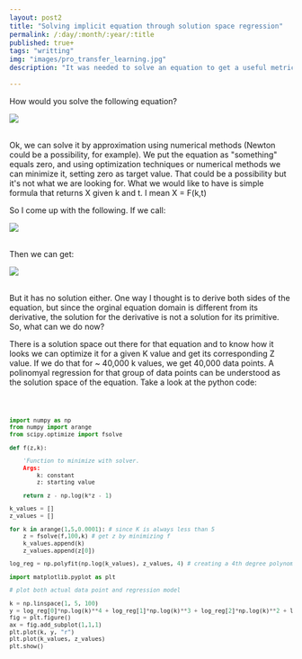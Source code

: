 ```yaml
---
layout: post2
title: "Solving implicit equation through solution space regression"
permalink: /:day/:month/:year/:title
published: true+
tags: "writting"
img: "images/pro_transfer_learning.jpg"
description: "It was needed to solve an equation to get a useful metric, but it was also necessary that the solution be expressed in a very simple way. It turns out that to solve it, you need to use the LambertW function. Since we needed a simple formula as a solution, we came up with an indirect way to solve it."

---
```

<style>
    .center {
  display: block;
  margin-left: auto;
  margin-right: auto;
}

</style>

How would you solve the following equation? <br>

<img src="../../../images/equation_1.png" class="center"> <br> 

Ok, we can solve it by approximation using numerical methods (Newton could be a possibility, for example). We put the equation as "something" equals zero, and using optimization techniques or numerical methods we can minimize it, setting zero as target value. That could be a possibility but it's not what we are looking for. What we would like to have is simple formula that returns X given k and t. I mean X = F(k,t)

So I come up with the following. If we call: <br>

<img src="../../../images/equation_2.png" class="center"> <br> 

Then we can get:

<img src="../../../images/equation_3.png" class="center"> <br> 

But it has no solution either. One way I thought is to derive both sides of the equation, but since the orginal equation domain is different from its derivative, the solution for the derivative is not a solution for its primitive. So, what can we do now? 

There is a solution space out there for that equation and to know how it looks we can optimize it for a given K value and get its corresponding Z value. If we do that for ~ 40,000 k values, we get 40,000 data points. A polinomyal regression for that group of data points can be understood as the solution space of the equation. Take a look at the python code:


<code>

```python
import numpy as np
from numpy import arange
from scipy.optimize import fsolve

def f(z,k):

    'Function to minimize with solver.
    Args: 
        k: constant 
        z: starting value

    return z - np.log(k*z - 1) 

k_values = []
z_values = []

for k in arange(1,5,0.0001): # since K is always less than 5
    z = fsolve(f,100,k) # get z by minimizing f
    k_values.append(k)
    z_values.append(z[0])

log_reg = np.polyfit(np.log(k_values), z_values, 4) # creating a 4th degree polynomial logarithm regression model by minimizing the loss function given the datapoints obtained before.

import matplotlib.pyplot as plt

# plot both actual data point and regression model

k = np.linspace(1, 5, 100)
y = log_reg[0]*np.log(k)**4 + log_reg[1]*np.log(k)**3 + log_reg[2]*np.log(k)**2 + log_reg[3]*np.log(k) + log_reg[4]
fig = plt.figure()
ax = fig.add_subplot(1,1,1)
plt.plot(k, y, "r")
plt.plot(k_values, z_values)
plt.show()
```
</code>



 








